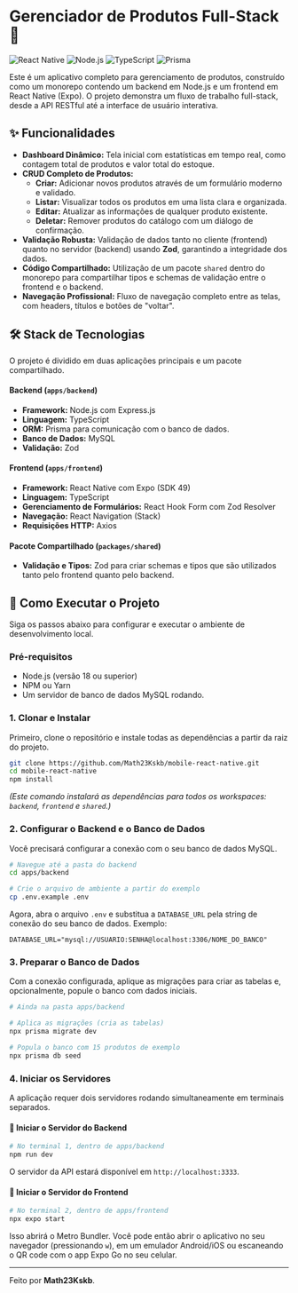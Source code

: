 ﻿# Gerenciador de Produtos Full-Stack 📱

![React Native](https://img.shields.io/badge/React_Native-20232A?style=for-the-badge&logo=react&logoColor=61DAFB)
![Node.js](https://img.shields.io/badge/Node.js-43853D?style=for-the-badge&logo=node.js&logoColor=white)
![TypeScript](https://img.shields.io/badge/TypeScript-007ACC?style=for-the-badge&logo=typescript&logoColor=white)
![Prisma](https://img.shields.io/badge/Prisma-3982CE?style=for-the-badge&logo=Prisma&logoColor=white)

Este é um aplicativo completo para gerenciamento de produtos, construído como um monorepo contendo um backend em Node.js e um frontend em React Native (Expo). O projeto demonstra um fluxo de trabalho full-stack, desde a API RESTful até a interface de usuário interativa.

## ✨ Funcionalidades

- **Dashboard Dinâmico:** Tela inicial com estatísticas em tempo real, como contagem total de produtos e valor total do estoque.
- **CRUD Completo de Produtos:**
    - **Criar:** Adicionar novos produtos através de um formulário moderno e validado.
    - **Listar:** Visualizar todos os produtos em uma lista clara e organizada.
    - **Editar:** Atualizar as informações de qualquer produto existente.
    - **Deletar:** Remover produtos do catálogo com um diálogo de confirmação.
- **Validação Robusta:** Validação de dados tanto no cliente (frontend) quanto no servidor (backend) usando **Zod**, garantindo a integridade dos dados.
- **Código Compartilhado:** Utilização de um pacote `shared` dentro do monorepo para compartilhar tipos e schemas de validação entre o frontend e o backend.
- **Navegação Profissional:** Fluxo de navegação completo entre as telas, com headers, títulos e botões de "voltar".

## 🛠️ Stack de Tecnologias

O projeto é dividido em duas aplicações principais e um pacote compartilhado.

#### Backend (`apps/backend`)
- **Framework:** Node.js com Express.js
- **Linguagem:** TypeScript
- **ORM:** Prisma para comunicação com o banco de dados.
- **Banco de Dados:** MySQL
- **Validação:** Zod

#### Frontend (`apps/frontend`)
- **Framework:** React Native com Expo (SDK 49)
- **Linguagem:** TypeScript
- **Gerenciamento de Formulários:** React Hook Form com Zod Resolver
- **Navegação:** React Navigation (Stack)
- **Requisições HTTP:** Axios

#### Pacote Compartilhado (`packages/shared`)
- **Validação e Tipos:** Zod para criar schemas e tipos que são utilizados tanto pelo frontend quanto pelo backend.

## 🚀 Como Executar o Projeto

Siga os passos abaixo para configurar e executar o ambiente de desenvolvimento local.

### Pré-requisitos
- Node.js (versão 18 ou superior)
- NPM ou Yarn
- Um servidor de banco de dados MySQL rodando.

### 1. Clonar e Instalar

Primeiro, clone o repositório e instale todas as dependências a partir da raiz do projeto.

```bash
git clone https://github.com/Math23Kskb/mobile-react-native.git
cd mobile-react-native
npm install
```
*(Este comando instalará as dependências para todos os workspaces: `backend`, `frontend` e `shared`.)*

### 2. Configurar o Backend e o Banco de Dados

Você precisará configurar a conexão com o seu banco de dados MySQL.

```bash
# Navegue até a pasta do backend
cd apps/backend

# Crie o arquivo de ambiente a partir do exemplo
cp .env.example .env
```
Agora, abra o arquivo `.env` e substitua a `DATABASE_URL` pela string de conexão do seu banco de dados. Exemplo:
```
DATABASE_URL="mysql://USUARIO:SENHA@localhost:3306/NOME_DO_BANCO"
```

### 3. Preparar o Banco de Dados

Com a conexão configurada, aplique as migrações para criar as tabelas e, opcionalmente, popule o banco com dados iniciais.

```bash
# Ainda na pasta apps/backend

# Aplica as migrações (cria as tabelas)
npx prisma migrate dev

# Popula o banco com 15 produtos de exemplo
npx prisma db seed
```

### 4. Iniciar os Servidores

A aplicação requer dois servidores rodando simultaneamente em terminais separados.

#### 🏁 Iniciar o Servidor do Backend
```bash
# No terminal 1, dentro de apps/backend
npm run dev
```
O servidor da API estará disponível em `http://localhost:3333`.

#### 🏁 Iniciar o Servidor do Frontend
```bash
# No terminal 2, dentro de apps/frontend
npx expo start
```
Isso abrirá o Metro Bundler. Você pode então abrir o aplicativo no seu navegador (pressionando `w`), em um emulador Android/iOS ou escaneando o QR code com o app Expo Go no seu celular.

---

Feito por **Math23Kskb**.